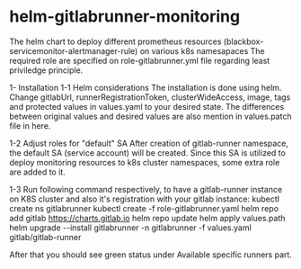 # helm-gitlabrunner-monitoring
The helm chart to deploy different prometheus resources (blackbox-servicemonitor-alertmanager-rule) on various k8s namesapaces
The required role are specified on role-gitlabrunner.yml file regarding least priviledge principle.

1- Installation
1-1 Helm considerations
  The installation is done using helm. Change gitlabUrl, runnerRegistrationToken, clusterWideAccess, image, tags and protected values in values.yaml to your desired state.
  The differences between original values and desired values are also mention in values.patch file in here.

1-2 Adjust roles for "default" SA
  After creation of gitlab-runner namespace, the default  SA (service account) will be created. Since this SA is utilized to deploy monitoring resources to k8s cluster namespaces, some extra role are added to it.

1-3 Run following command respectively, to have a gitlab-runner instance on K8S cluster and also it's registration with your gitlab instance:
  kubectl create ns gitlabrunner
  kubectl create -f role-gitlabrunner.yaml
  helm repo add gitlab https://charts.gitlab.io
  helm repo update
  helm apply values.path
  helm upgrade --install gitlabrunner -n gitlabrunner -f values.yaml gitlab/gitlab-runner

After that you should see green status under Available specific runners part.
